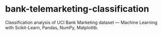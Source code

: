 # bank-telemarketing-classification
Classification analysis of UCI Bank Marketing dataset — Machine Learning with Scikit-Learn, Pandas, NumPy, Matplotlib.
